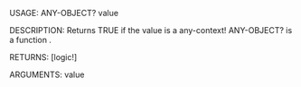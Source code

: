 USAGE:
     ANY-OBJECT? value 

DESCRIPTION:
     Returns TRUE if the value is a any-context!
     ANY-OBJECT? is a function .

RETURNS: [logic!]

ARGUMENTS:
    value
